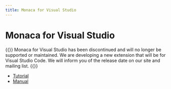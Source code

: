 ```yaml
---
title: Monaca for Visual Studio
---
```


# Monaca for Visual Studio

{{<warning>}}
    Monaca for Visual Studio has been discontinued and will no longer be supported or maintained. We are developing a new extension that will be for Visual Studio Code. We will inform you of the release date on our site and mailing list.
{{</warning>}}

- [Tutorial](tutorial)
- [Manual](manual)
